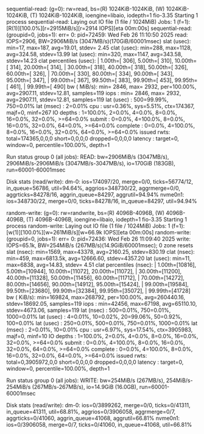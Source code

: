 sequential-read: (g=0): rw=read, bs=(R) 1024KiB-1024KiB, (W) 1024KiB-1024KiB, (T) 1024KiB-1024KiB, ioengine=libaio, iodepth=1
fio-3.35
Starting 1 process
sequential-read: Laying out IO file (1 file / 1024MiB)
Jobs: 1 (f=1): [R(1)][100.0%][r=2915MiB/s][r=2914 IOPS][eta 00m:00s]
sequential-read: (groupid=0, jobs=1): err= 0: pid=72459: Wed Feb 26 11:10:50 2025
  read: IOPS=2906, BW=2906MiB/s (3047MB/s)(170GiB/60001msec)
    slat (usec): min=17, max=187, avg=19.01, stdev= 2.45
    clat (usec): min=288, max=1128, avg=324.58, stdev=13.99
     lat (usec): min=320, max=1147, avg=343.58, stdev=14.23
    clat percentiles (usec):
     |  1.00th=[  306],  5.00th=[  310], 10.00th=[  314], 20.00th=[  314],
     | 30.00th=[  318], 40.00th=[  318], 50.00th=[  326], 60.00th=[  326],
     | 70.00th=[  330], 80.00th=[  334], 90.00th=[  343], 95.00th=[  347],
     | 99.00th=[  367], 99.50th=[  383], 99.90th=[  453], 99.95th=[  461],
     | 99.99th=[  490]
   bw (  MiB/s): min= 2846, max= 2932, per=100.00%, avg=2907.11, stdev=12.81, samples=119
   iops        : min= 2846, max= 2932, avg=2907.11, stdev=12.81, samples=119
  lat (usec)   : 500=99.99%, 750=0.01%
  lat (msec)   : 2=0.01%
  cpu          : usr=0.36%, sys=5.51%, ctx=174367, majf=0, minf=267
  IO depths    : 1=100.0%, 2=0.0%, 4=0.0%, 8=0.0%, 16=0.0%, 32=0.0%, >=64=0.0%
     submit    : 0=0.0%, 4=100.0%, 8=0.0%, 16=0.0%, 32=0.0%, 64=0.0%, >=64=0.0%
     complete  : 0=0.0%, 4=100.0%, 8=0.0%, 16=0.0%, 32=0.0%, 64=0.0%, >=64=0.0%
     issued rwts: total=174365,0,0,0 short=0,0,0,0 dropped=0,0,0,0
     latency   : target=0, window=0, percentile=100.00%, depth=1

Run status group 0 (all jobs):
   READ: bw=2906MiB/s (3047MB/s), 2906MiB/s-2906MiB/s (3047MB/s-3047MB/s), io=170GiB (183GB), run=60001-60001msec

Disk stats (read/write):
    dm-0: ios=174097/20, merge=0/0, ticks=56774/12, in_queue=56786, util=94.64%, aggrios=348730/22, aggrmerge=0/0, aggrticks=84278/16, aggrin_queue=84297, aggrutil=94.94%
  nvme0n1: ios=348730/22, merge=0/0, ticks=84278/16, in_queue=84297, util=94.94%





random-write: (g=0): rw=randwrite, bs=(R) 4096B-4096B, (W) 4096B-4096B, (T) 4096B-4096B, ioengine=libaio, iodepth=1
fio-3.35
Starting 1 process
random-write: Laying out IO file (1 file / 1024MiB)
Jobs: 1 (f=1): [w(1)][100.0%][w=261MiB/s][w=66.9k IOPS][eta 00m:00s]
random-write: (groupid=0, jobs=1): err= 0: pid=72436: Wed Feb 26 11:09:40 2025
  write: IOPS=65.1k, BW=254MiB/s (267MB/s)(14.9GiB/60001msec); 0 zone resets
    slat (nsec): min=1569, max=43378, avg=2160.25, stdev=830.19
    clat (nsec): min=459, max=6813.5k, avg=12666.60, stdev=4357.20
     lat (usec): min=11, max=6838, avg=14.83, stdev= 4.51
    clat percentiles (nsec):
     |  1.00th=[10816],  5.00th=[10944], 10.00th=[11072], 20.00th=[11072],
     | 30.00th=[11200], 40.00th=[11328], 50.00th=[11456], 60.00th=[11712],
     | 70.00th=[14272], 80.00th=[14656], 90.00th=[14912], 95.00th=[15424],
     | 99.00th=[19584], 99.50th=[23680], 99.90th=[32384], 99.95th=[35072],
     | 99.99th=[41728]
   bw (  KiB/s): min=169824, max=268792, per=100.00%, avg=260440.16, stdev=18692.05, samples=119
   iops        : min=42456, max=67198, avg=65110.10, stdev=4673.06, samples=119
  lat (nsec)   : 500=0.01%, 750=0.01%, 1000=0.01%
  lat (usec)   : 4=0.01%, 10=0.02%, 20=99.06%, 50=0.92%, 100=0.01%
  lat (usec)   : 250=0.01%, 500=0.01%, 750=0.01%, 1000=0.01%
  lat (msec)   : 2=0.01%, 10=0.01%
  cpu          : usr=6.97%, sys=17.54%, ctx=3905983, majf=0, minf=10
  IO depths    : 1=100.0%, 2=0.0%, 4=0.0%, 8=0.0%, 16=0.0%, 32=0.0%, >=64=0.0%
     submit    : 0=0.0%, 4=100.0%, 8=0.0%, 16=0.0%, 32=0.0%, 64=0.0%, >=64=0.0%
     complete  : 0=0.0%, 4=100.0%, 8=0.0%, 16=0.0%, 32=0.0%, 64=0.0%, >=64=0.0%
     issued rwts: total=0,3905972,0,0 short=0,0,0,0 dropped=0,0,0,0
     latency   : target=0, window=0, percentile=100.00%, depth=1

Run status group 0 (all jobs):
  WRITE: bw=254MiB/s (267MB/s), 254MiB/s-254MiB/s (267MB/s-267MB/s), io=14.9GiB (16.0GB), run=60001-60001msec

Disk stats (read/write):
    dm-0: ios=0/3899262, merge=0/0, ticks=0/41311, in_queue=41311, util=68.81%, aggrios=0/3906058, aggrmerge=0/7, aggrticks=0/41060, aggrin_queue=41068, aggrutil=66.81%
  nvme0n1: ios=0/3906058, merge=0/7, ticks=0/41060, in_queue=41068, util=66.81%